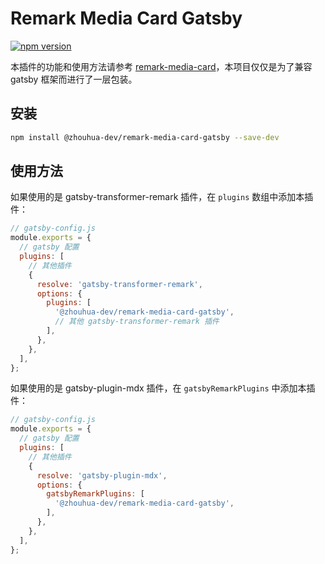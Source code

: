 # Remark Media Card Gatsby

[![npm version](https://img.shields.io/npm/v/%40zhouhua-dev%2Fremark-media-card-gatsby?style=flat&logo=npm)](https://www.npmjs.com/package/@zhouhua-dev/remark-media-card-gatsby)

本插件的功能和使用方法请参考 [remark-media-card](https://github.com/zhouhua/remark-media-card)，本项目仅仅是为了兼容 gatsby 框架而进行了一层包装。

## 安装

```bash
npm install @zhouhua-dev/remark-media-card-gatsby --save-dev
```

## 使用方法

如果使用的是 gatsby-transformer-remark 插件，在 `plugins` 数组中添加本插件：

```js
// gatsby-config.js
module.exports = {
  // gatsby 配置
  plugins: [
    // 其他插件
    {
      resolve: 'gatsby-transformer-remark',
      options: {
        plugins: [
          '@zhouhua-dev/remark-media-card-gatsby',
          // 其他 gatsby-transformer-remark 插件
        ],
      },
    },
  ],
};
```

如果使用的是 gatsby-plugin-mdx 插件，在 `gatsbyRemarkPlugins` 中添加本插件：

```js
// gatsby-config.js
module.exports = {
  // gatsby 配置
  plugins: [
    // 其他插件
    {
      resolve: 'gatsby-plugin-mdx',
      options: {
        gatsbyRemarkPlugins: [
          '@zhouhua-dev/remark-media-card-gatsby',
        ],
      },
    },
  ],
};

